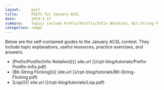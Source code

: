 ```yaml
---
layout:     post
title:      PSETS for January ACSL
date:       2019-1-17
summary:    Topics include Prefix/Postfix/Infix Notation, Bit-String Flicking, and Lisp.
categories: comp2
---
```


Below are the self-contained guides to the January ACSL contest.
They include topic explanations, useful resources, practice exercises, and answers.

* [Prefix/Postfix/Infix Notation]({{ site.url }}/cpt-blog/tutorials/Prefix-Postfix-Infix.pdf)
* [Bit-String Flicking]({{ site.url }}/cpt-blog/tutorials/Bit-String-Flicking.pdf)
* [Lisp]({{ site.url }}/cpt-blog/tutorials/Lisp.pdf)